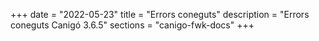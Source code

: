 +++
date        = "2022-05-23"
title       = "Errors coneguts"
description = "Errors coneguts Canigó 3.6.5"
sections    = "canigo-fwk-docs"
+++